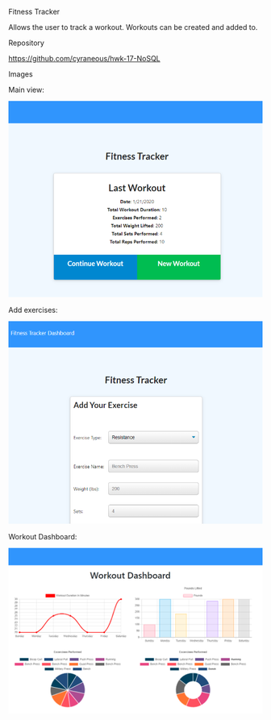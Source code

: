 Fitness Tracker

Allows the user to track a workout. Workouts can be created and added to.  

Repository

https://github.com/cyraneous/hwk-17-NoSQL

Images

Main view:


![Image of user's view when you visit the site](./public/images/main-view.png)


Add exercises:

![Image of user's view when adding an exercise](./public/images/exercise-view.png)


Workout Dashboard:

![Image of user's view when looking at the Workout Dashboard](./public/images/workout-dashboard.png)


